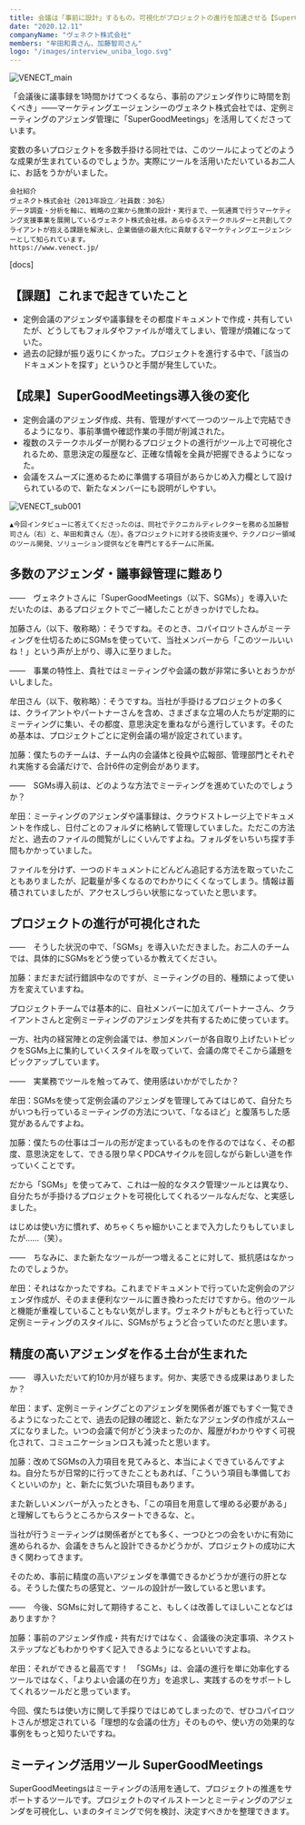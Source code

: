 ```yaml
---
title: 会議は「事前に設計」するもの。可視化がプロジェクトの進行を加速させる【SuperGoodMeetings導入事例】
date: "2020.12.11"
companyName: "ヴェネクト株式会社"
members: "牟田和貴さん、加藤智司さん"
logo: "/images/interview_uniba_logo.svg"
---
```

![VENECT_main](https://github.com/uniba/super-good-meetings-portal/assets/77031650/d5c9442b-92fd-43d1-8f98-e56b7f0fe3fb)

「会議後に議事録を1時間かけてつくるなら、事前のアジェンダ作りに時間を割くべき」——マーケティングエージェンシーのヴェネクト株式会社では、定例ミーティングのアジェンダ管理に「SuperGoodMeetings」を活用してくださっています。

変数の多いプロジェクトを多数手掛ける同社では、このツールによってどのような成果が生まれているのでしょうか。実際にツールを活用いただいているお二人に、お話をうかがいました。


```
会社紹介
ヴェネクト株式会社（2013年設立／社員数：30名）
データ調査・分析を軸に、戦略の立案から施策の設計・実行まで、一気通貫で行うマーケティング支援事業を展開しているヴェネクト株式会社様。あらゆるステークホルダーと共創してクライアントが抱える課題を解決し、企業価値の最大化に貢献するマーケティングエージェンシーとして知られています。
https://www.venect.jp/
```

[docs]

## 【課題】これまで起きていたこと
- 定例会議のアジェンダや議事録をその都度ドキュメントで作成・共有していたが、どうしてもフォルダやファイルが増えてしまい、管理が煩雑になっていた。
- 過去の記録が振り返りにくかった。プロジェクトを進行する中で、「該当のドキュメントを探す」というひと手間が発生していた。

## 【成果】SuperGoodMeetings導入後の変化
- 定例会議のアジェンダ作成、共有、管理がすべて一つのツール上で完結できるようになり、事前準備や確認作業の手間が削減された。
- 複数のステークホルダーが関わるプロジェクトの進行がツール上で可視化されるため、意思決定の履歴など、正確な情報を全員が把握できるようになった。
- 会議をスムーズに進めるために準備する項目があらかじめ入力欄として設けられているので、新たなメンバーにも説明がしやすい。

![VENECT_sub001](https://github.com/uniba/super-good-meetings-portal/assets/77031650/c861539d-5031-4b46-a482-96ab20674eb4)

```
▲今回インタビューに答えてくださったのは、同社でテクニカルディレクターを務める加藤智司さん（右）と、牟田和貴さん（左）。各プロジェクトに対する技術支援や、テクノロジー領域のツール開発、ソリューション提供などを専門とするチームに所属。
```
## 多数のアジェンダ・議事録管理に難あり

——　ヴェネクトさんに「SuperGoodMeetings（以下、SGMs）」を導入いただいたのは、あるプロジェクトでご一緒したことがきっかけでしたね。

加藤さん（以下、敬称略）：そうですね。そのとき、コパイロツトさんがミーティングを仕切るためにSGMsを使っていて、当社メンバーから「このツールいいね！」という声が上がり、導入に至りました。

——　事業の特性上、貴社ではミーティングや会議の数が非常に多いとおうかがいしました。

牟田さん（以下、敬称略）：そうですね。当社が手掛けるプロジェクトの多くは、クライアントやパートナーさんを含め、さまざまな立場の人たちが定期的にミーティングに集い、その都度、意思決定を重ねながら進行しています。そのため基本は、プロジェクトごとに定例会議の場が設定されています。

加藤：僕たちのチームは、チーム内の会議体と役員や広報部、管理部門とそれぞれ実施する会議だけで、合計6件の定例会があります。

——　SGMs導入前は、どのような方法でミーティングを進めていたのでしょうか？

牟田：ミーティングのアジェンダや議事録は、クラウドストレージ上でドキュメントを作成し、日付ごとのフォルダに格納して管理していました。ただこの方法だと、過去のファイルの閲覧がしにくいんですよね。フォルダをいちいち探す手間もかかっていました。

ファイルを分けず、一つのドキュメントにどんどん追記する方法を取っていたこともありましたが、記載量が多くなるのでわかりにくくなってしまう。情報は蓄積されていましたが、アクセスしづらい状態になっていたと思います。

## プロジェクトの進行が可視化された
——　そうした状況の中で、「SGMs」を導入いただきました。お二人のチームでは、具体的にSGMsをどう使っているか教えてください。

加藤：まだまだ試行錯誤中なのですが、ミーティングの目的、種類によって使い方を変えていますね。

プロジェクトチームでは基本的に、自社メンバーに加えてパートナーさん、クライアントさんと定例ミーティングのアジェンダを共有するために使っています。

一方、社内の経営陣との定例会議では、参加メンバーが各自取り上げたいトピックをSGMs上に集約していくスタイルを取っていて、会議の席でそこから議題をピックアップしています。

——　実業務でツールを触ってみて、使用感はいかがでしたか？

牟田：SGMsを使って定例会議のアジェンダを管理してみてはじめて、自分たちがいつも行っているミーティングの方法について、「なるほど」と腹落ちした感覚があるんですよね。

加藤：僕たちの仕事はゴールの形が定まっているものを作るのではなく、その都度、意思決定をして、できる限り早くPDCAサイクルを回しながら新しい道を作っていくことです。

だから「SGMs」を使ってみて、これは一般的なタスク管理ツールとは異なり、自分たちが手掛けるプロジェクトを可視化してくれるツールなんだな、と実感しました。

はじめは使い方に慣れず、めちゃくちゃ細かいことまで入力したりもしていましたが……（笑）。

——　ちなみに、また新たなツールが一つ増えることに対して、抵抗感はなかったのでしょうか。

牟田：それはなかったですね。これまでドキュメントで行っていた定例会のアジェンダ作成が、そのまま便利なツールに置き換わっただけですから。他のツールと機能が重複していることもない気がします。ヴェネクトがもともと行っていた定例ミーティングのスタイルに、SGMsがちょうど合っていたのだと思います。

## 精度の高いアジェンダを作る土台が生まれた
——　導入いただいて約10か月が経ちます。何か、実感できる成果はありましたか？

牟田：まず、定例ミーティングごとのアジェンダを関係者が誰でもすぐ一覧できるようになったことで、過去の記録の確認と、新たなアジェンダの作成がスムーズになりました。いつの会議で何がどう決まったのか、履歴がわかりやすく可視化されて、コミュニケーションロスも減ったと思います。

加藤：改めてSGMsの入力項目を見てみると、本当によくできているんですよね。自分たちが日常的に行ってきたこともあれば、「こういう項目も準備しておくといいのか」と、新たに気づいた項目もあります。

また新しいメンバーが入ったときも、「この項目を用意して埋める必要がある」と理解してもらうところからスタートできるな、と。

当社が行うミーティングは関係者がとても多く、一つひとつの会をいかに有効に進められるか、会議をきちんと設計できるかどうかが、プロジェクトの成功に大きく関わってきます。

そのため、事前に精度の高いアジェンダを準備できるかどうかが進行の肝となる。そうした僕たちの感覚と、ツールの設計が一致していると思います。

——　今後、SGMsに対して期待すること、もしくは改善してほしいことなどはありますか？

加藤：事前のアジェンダ作成・共有だけではなく、会議後の決定事項、ネクストステップなどもわかりやすく記入できるようになるといいですよね。

牟田：それができると最高です！　「SGMs」は、会議の進行を単に効率化するツールではなく、「よりよい会議の在り方」を追求し、実践するのをサポートしてくれるツールだと思っています。

今回、僕たちは使い方に関して手探りではじめてしまったので、ぜひコパイロツトさんが想定されている「理想的な会議の仕方」そのものや、使い方の効果的な事例をもっと知りたいですね。

## ミーティング活用ツール SuperGoodMeetings
SuperGoodMeetingsはミーティングの活用を通して、プロジェクトの推進をサポートするツールです。プロジェクトのマイルストーンとミーティングのアジェンダを可視化し、いまのタイミングで何を検討、決定すべきかを整理できます。
